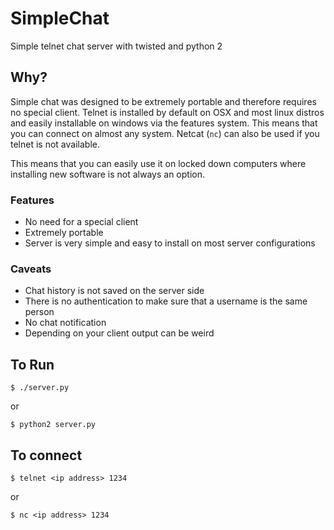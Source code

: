 # SimpleChat
Simple telnet chat server with twisted and python 2

## Why?

Simple chat was designed to be extremely portable and therefore requires no special client. Telnet is installed by default on OSX and most linux distros and easily installable on windows via the features system. This means that you can connect on almost any system. Netcat (`nc`) can also be used if you telnet is not available.

This means that you can easily use it on locked down computers where installing new software is not always an option.

### Features
- No need for a special client
- Extremely portable
- Server is very simple and easy to install on most server configurations

### Caveats
- Chat history is not saved on the server side
- There is no authentication to make sure that a username is the same person
- No chat notification
- Depending on your client output can be weird

## To Run

```
$ ./server.py
```

or

```
$ python2 server.py
```

## To connect

```
$ telnet <ip address> 1234
```
or
```
$ nc <ip address> 1234
```
